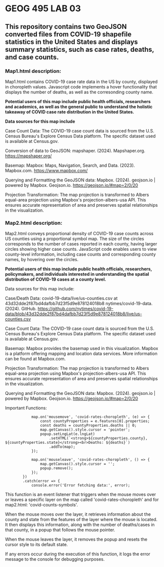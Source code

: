 # GEOG 495 LAB 03

## This repository contains two GeoJSON converted files from COVID-19 shapefile statistics in the United States and displays summary statistics, such as case rates, deaths, and case counts.

### Map1.html description:
Map1.html contains COVID-19 case rate data in the US by county, displayed in choropleth values. Javascript code implements a
hover functionality that displays the number of deaths, as well as the corresonding county name.

__Potential users of this map include public health officials, researchers and academics, as well as the general public to understand the holistic
takeaway of COVID case rate distribution in the United States.__

__Data sources for this map include__

Case Count Data: The COVID-19 case count data is sourced from the U.S. Census Bureau's Explore Census Data platform. The specific dataset used is available at Census.gov.

Conversion of data to GeoJSON: mapshaper. (2024). Mapshaper.org. https://mapshaper.org/

Basemap: Mapbox: Maps, Navigation, Search, and Data. (2023). Mapbox.com. https://www.mapbox.com/

Querying and Formatting the GeoJSON data: Mapbox. (2024). geojson.io | powered by Mapbox. Geojson.io. https://geojson.io/#map=2/0/20

Projection Transformation: The map projection is transformed to Albers equal-area projection using Mapbox's projection-albers-usa API. This ensures accurate representation of area and preserves spatial relationships in the visualization.


### Map2.html description:
Map2.html conveys proportional density of COVID-19 case counts across US counties using a proportional symbol map. The size of the circles corresponds to the number of cases reported in each county, having larger circles showing higher case counts. JavaScript code enables users to view county-level information, including case counts and corresponding county names, by hovering over the circles.

__Potential users of this map include public health officials, researchers, policymakers, and individuals interested in understanding the spatial distribution of COVID-19 cases at a county level.__

Data sources for this map include:

Case/Death Data: covid-19-data/live/us-counties.csv at 43d32dde2f87bd4dafbb7d23f5d9e878124018b8
   nytimes/covid-19-data. (2024). GitHub.
   https://github.com/nytimes/covid-19-data/blob/43d32dde2f87bd4dafbb7d23f5d9e878124018b8/live/us-counties.csv

Case Count Data: The COVID-19 case count data is sourced from the U.S. Census Bureau's Explore Census Data platform. The specific dataset used is available at Census.gov.

Basemap: Mapbox provides the basemap used in this visualization. Mapbox is a platform offering mapping and location data services. More information can be found at Mapbox.com.

Projection Transformation: The map projection is transformed to Albers equal-area projection using Mapbox's projection-albers-usa API. This ensures accurate representation of area and preserves spatial relationships in the visualization.

Querying and Formatting the GeoJSON data: Mapbox. (2024). geojson.io | powered by Mapbox. Geojson.io. https://geojson.io/#map=2/0/20



‌Important Functions:

                map.on('mousemove', 'covid-rates-choropleth', (e) => {
                    const countyProperties = e.features[0].properties;
                    const deaths = countyProperties.deaths || 0;
                    map.getCanvas().style.cursor = 'pointer';
                    popup.setLngLat(e.lngLat)
                        .setHTML(`<strong>${countyProperties.county}, ${countyProperties.state}</strong><br>Deaths: ${deaths}`)
                        .addTo(map);
                });

                map.on('mouseleave', 'covid-rates-choropleth', () => {
                    map.getCanvas().style.cursor = '';
                    popup.remove();
                });
            })
            .catch(error => {
                console.error('Error fetching data:', error);

This function is an event listener that triggers when the mouse moves over or leaves a specific layer on the map called 'covid-rates-choropleth' and for map2.html: 'covid-counts-symbols'.

When the mouse moves over the layer, it retrieves information about the county and state from the features of the layer where the mouse is located. It then displays this information, along with the number of deaths/cases in that county, in a popup that follows the mouse pointer.

When the mouse leaves the layer, it removes the popup and resets the cursor style to its default state.

If any errors occur during the execution of this function, it logs the error message to the console for debugging purposes.

